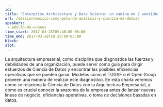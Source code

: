```yaml
---
id: 
title: "Enterprise Architecture y Data Science: un camino en 2 sentidos"
url: /session/mexico-como-polo-de-analisis-y-ciencia-de-datos/
speakers:
 - adolfo-de-unanue
time_start: 2017-03-28T09:40:00-05:00
time_end: 2017-03-28T10:20:00-05:00
block: 
slot: 
---
```


La arquitectura empresarial, como disciplina que diagnostica las fuerzas y debilidades de una organización, puede servir como guía para dirigir esfuerzos de Ciencia de Datos y encontrar las posibles eficiencias operativas que se pueden ganar. Modelos como el TOGAF o el Open Group proveen una manera de realizar este diagnóstico. En esta charla veremos cómo se relaciona la Ciencia de Datos con la Arquitectura Empresarial, y cómo es crucial conocer la anatomía de la empresa antes de lanzar nuevas líneas de negocio, eficiencias operativas, o toma de decisiones basadas en datos.
